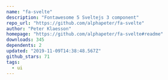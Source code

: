 ```yaml
---
name: "fa-svelte"
description: "Fontawesome 5 Sveltejs 3 component"
repo_url: "https://github.com/alphapeter/fa-svelte"
author: "Peter Klaesson"
homepage: "https://github.com/alphapeter/fa-svelte#readme"
downloads: 345
dependents: 2
updated: "2019-11-09T14:38:48.567Z"
github_stars: 71
tags: 
  - ui
---
```


